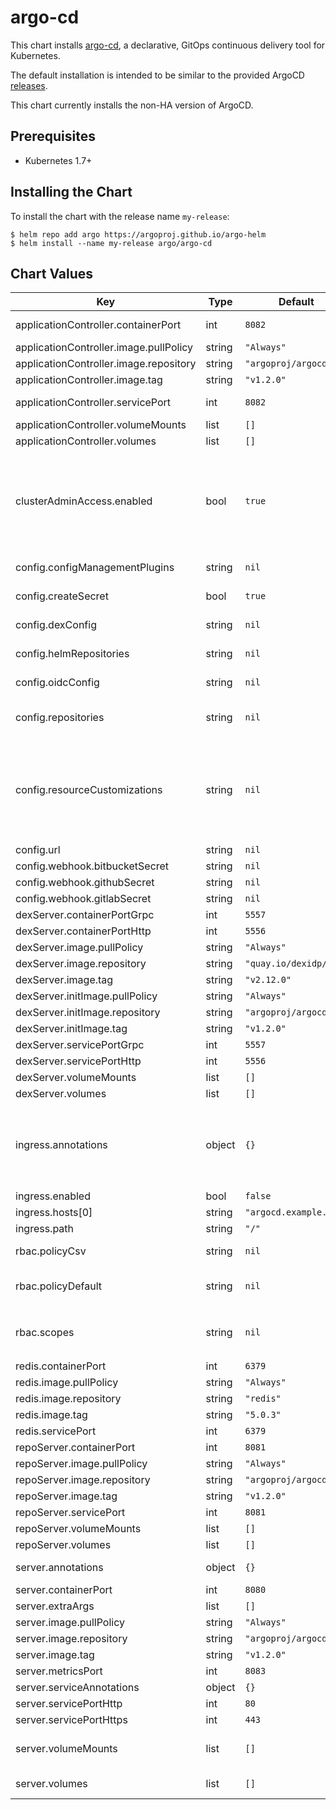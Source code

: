 # argo-cd

This chart installs [argo-cd](https://argoproj.github.io/argo-cd/), a declarative, GitOps continuous delivery tool for Kubernetes.

The default installation is intended to be similar to the provided ArgoCD [releases](https://github.com/argoproj/argo-cd/releases).

This chart currently installs the non-HA version of ArgoCD.

## Prerequisites

- Kubernetes 1.7+

## Installing the Chart

To install the chart with the release name `my-release`:

```console
$ helm repo add argo https://argoproj.github.io/argo-helm
$ helm install --name my-release argo/argo-cd
```

## Chart Values

| Key                                    | Type   | Default                | Description                                                                                                                                                                                                                                                                   |
| -------------------------------------- | ------ | ---------------------- | ----------------------------------------------------------------------------------------------------------------------------------------------------------------------------------------------------------------------------------------------------------------------------- |
| applicationController.containerPort    | int    | `8082`                 | Container port for application controller server and metrics                                                                                                                                                                                                                  |
| applicationController.image.pullPolicy | string | `"Always"`             | Docker image pull policy                                                                                                                                                                                                                                                      |
| applicationController.image.repository | string | `"argoproj/argocd"`    | Docker image repo                                                                                                                                                                                                                                                             |
| applicationController.image.tag        | string | `"v1.2.0"`             | Docker image tag                                                                                                                                                                                                                                                              |
| applicationController.servicePort      | int    | `8082`                 | Service port for applicaiton controller server                                                                                                                                                                                                                                |
| applicationController.volumeMounts     | list   | `[]`                   | Additional volume mounts                                                                                                                                                                                                                                                      |
| applicationController.volumes          | list   | `[]`                   | Additional volumes                                                                                                                                                                                                                                                            |
| clusterAdminAccess.enabled             | bool   | `true`                 | Standard Argo CD installation with cluster-admin access. Set this true if you plan to use Argo CD to deploy applications in the same cluster that Argo CD runs in (i.e. kubernetes.svc.default). Will still be able to deploy to external clusters with inputted credentials. |
| config.configManagementPlugins         | string | `nil`                  | List of custom config management plugins, see [values.yaml](./values.yaml) for format                                                                                                                                                                                         |
| config.createSecret                    | bool   | `true`                 | Creates the argocd-secret secret, set to false to manage externally                                                                                                                                                                                                           |
| config.dexConfig                       | string | `nil`                  | Configuration for external auth and URL, see [values.yaml](./values.yaml) for format                                                                                                                                                                                          |
| config.helmRepositories                | string | `nil`                  | Configuration for external Helm charts, see [values.yaml](./values.yaml) for format                                                                                                                                                                                           |
| config.oidcConfig                      | string | `nil`                  | Configuration for OpenID connect, see [values.yaml](./values.yaml) for format                                                                                                                                                                                                 |
| config.repositories                    | string | `nil`                  | Configuration for remote Git repositories for Applications, see [values.yaml](./values.yaml) for format                                                                                                                                                                       |
| config.resourceCustomizations          | string | `nil`                  | resourceCustomizations can be used to create custom health checks for resources [https://github.com/argoproj/argo-cd/blob/master/docs/operator-manual/health.md#way-1-define-a-custom-health-check-in-argocd-cm-configmap]                                                    |
| config.url                             | string | `nil`                  | External URL for ArgoCD                                                                                                                                                                                                                                                       |
| config.webhook.bitbucketSecret         | string | `nil`                  | BitBucket incoming webhook secret                                                                                                                                                                                                                                             |
| config.webhook.githubSecret            | string | `nil`                  | GitHub incoming webhook secret                                                                                                                                                                                                                                                |
| config.webhook.gitlabSecret            | string | `nil`                  | GitLab incoming webhook secret                                                                                                                                                                                                                                                |
| dexServer.containerPortGrpc            | int    | `5557`                 | Container port for Dex Server GRPC                                                                                                                                                                                                                                            |
| dexServer.containerPortHttp            | int    | `5556`                 | Container port for Dex Server HTTP                                                                                                                                                                                                                                            |
| dexServer.image.pullPolicy             | string | `"Always"`             | Docker image pull policy                                                                                                                                                                                                                                                      |
| dexServer.image.repository             | string | `"quay.io/dexidp/dex"` | Docker image repo                                                                                                                                                                                                                                                             |
| dexServer.image.tag                    | string | `"v2.12.0"`            | Docker image tag                                                                                                                                                                                                                                                              |
| dexServer.initImage.pullPolicy         | string | `"Always"`             | Docker image pull policy                                                                                                                                                                                                                                                      |
| dexServer.initImage.repository         | string | `"argoproj/argocd"`    | Docker image repo                                                                                                                                                                                                                                                             |
| dexServer.initImage.tag                | string | `"v1.2.0"`             | Docker image tag                                                                                                                                                                                                                                                              |
| dexServer.servicePortGrpc              | int    | `5557`                 | Service port for Dex Server GRPC                                                                                                                                                                                                                                              |
| dexServer.servicePortHttp              | int    | `5556`                 | Service port for Dex Server GRPC                                                                                                                                                                                                                                              |
| dexServer.volumeMounts                 | list   | `[]`                   | Additional volume mounts                                                                                                                                                                                                                                                      |
| dexServer.volumes                      | list   | `[]`                   | Additional volumes                                                                                                                                                                                                                                                            |
| ingress.annotations                    | object | `{}`                   | Annotations for ingress object, set `nginx.ingress.kubernetes.io/force-ssl-redirect: "true"` and `nginx.ingress.kubernetes.io/ssl-passthrough: "true"` if serving GRPC and HTTPS on the same ingress                                                                          |
| ingress.enabled                        | bool   | `false`                | Enable ingress                                                                                                                                                                                                                                                                |
| ingress.hosts[0]                       | string | `"argocd.example.com"` | Ingress host                                                                                                                                                                                                                                                                  |
| ingress.path                           | string | `"/"`                  | Ingress path                                                                                                                                                                                                                                                                  |
| rbac.policyCsv                         | string | `nil`                  | RBAC policy in CSV, see [values.yaml](./values.yaml) for format                                                                                                                                                                                                               |
| rbac.policyDefault                     | string | `nil`                  | The default role Argo CD will fall back to, when authorizing API requests, ie: `role:readonly`                                                                                                                                                                                |
| rbac.scopes                            | string | `nil`                  | Scopes controls which OIDC scopes to examine during rbac enforcement (in addition to `sub` scope). ie: `[groups]`                                                                                                                                                             |
| redis.containerPort                    | int    | `6379`                 | Container port for Redis                                                                                                                                                                                                                                                      |
| redis.image.pullPolicy                 | string | `"Always"`             | Docker image pull policy                                                                                                                                                                                                                                                      |
| redis.image.repository                 | string | `"redis"`              | Docker image repo                                                                                                                                                                                                                                                             |
| redis.image.tag                        | string | `"5.0.3"`              | Docker image tag                                                                                                                                                                                                                                                              |
| redis.servicePort                      | int    | `6379`                 | Service port for Redis                                                                                                                                                                                                                                                        |
| repoServer.containerPort               | int    | `8081`                 | Container port for repo server                                                                                                                                                                                                                                                |
| repoServer.image.pullPolicy            | string | `"Always"`             | Docker image pull policy                                                                                                                                                                                                                                                      |
| repoServer.image.repository            | string | `"argoproj/argocd"`    | Docker image repo                                                                                                                                                                                                                                                             |
| repoServer.image.tag                   | string | `"v1.2.0"`             | Docker image tag                                                                                                                                                                                                                                                              |
| repoServer.servicePort                 | int    | `8081`                 | Service port for repo server                                                                                                                                                                                                                                                  |
| repoServer.volumeMounts                | list   | `[]`                   | Additional volume mounts                                                                                                                                                                                                                                                      |
| repoServer.volumes                     | list   | `[]`                   | Additional volumes                                                                                                                                                                                                                                                            |
| server.annotations                     | object | `{}`                   | Annotations for the server deployment                                                                                                                                                                                                                                         |
| server.containerPort                   | int    | `8080`                 | Container port for server                                                                                                                                                                                                                                                     |
| server.extraArgs                       | list   | `[]`                   | Add additional arguments                                                                                                                                                                                                                                                      |
| server.image.pullPolicy                | string | `"Always"`             | Docker image pull policy                                                                                                                                                                                                                                                      |
| server.image.repository                | string | `"argoproj/argocd"`    | Docker image repo                                                                                                                                                                                                                                                             |
| server.image.tag                       | string | `"v1.2.0"`             | Docker image tag                                                                                                                                                                                                                                                              |
| server.metricsPort                     | int    | `8083`                 | Container port for server metrics                                                                                                                                                                                                                                             |
| server.serviceAnnotations              | object | `{}`                   | Annotations for server service                                                                                                                                                                                                                                                |
| server.servicePortHttp                 | int    | `80`                   | HTTP Container port for server                                                                                                                                                                                                                                                |
| server.servicePortHttps                | int    | `443`                  | HTTPS Container port for server                                                                                                                                                                                                                                               |
| server.volumeMounts                    | list   | `[]`                   | Additional volume mounts, see [values.yaml](./values.yaml) for syntax for SSH known hosts                                                                                                                                                                                     |
| server.volumes                         | list   | `[]`                   | Additional volumes, see [values.yaml](./values.yaml) for syntax for SSH known hosts                                                                                                                                                                                           |
